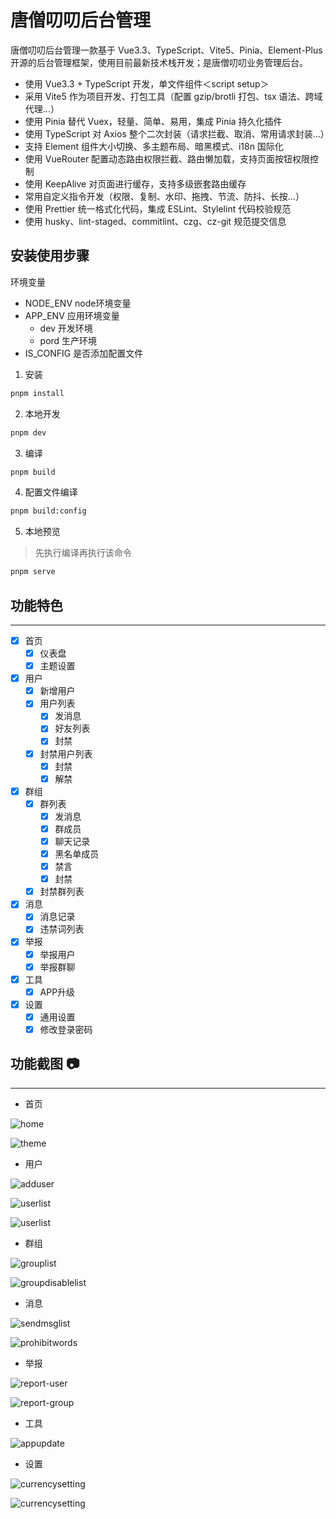 # 唐僧叨叨后台管理

唐僧叨叨后台管理一款基于 Vue3.3、TypeScript、Vite5、Pinia、Element-Plus 开源的后台管理框架，使用目前最新技术栈开发；是唐僧叨叨业务管理后台。

- 使用 Vue3.3 + TypeScript 开发，单文件组件＜script setup＞
- 采用 Vite5 作为项目开发、打包工具（配置 gzip/brotli 打包、tsx 语法、跨域代理…）
- 使用 Pinia 替代 Vuex，轻量、简单、易用，集成 Pinia 持久化插件
- 使用 TypeScript 对 Axios 整个二次封装（请求拦截、取消、常用请求封装…）
- 支持 Element 组件大小切换、多主题布局、暗黑模式、i18n 国际化
- 使用 VueRouter 配置动态路由权限拦截、路由懒加载，支持页面按钮权限控制
- 使用 KeepAlive 对页面进行缓存，支持多级嵌套路由缓存
- 常用自定义指令开发（权限、复制、水印、拖拽、节流、防抖、长按…）
- 使用 Prettier 统一格式化代码，集成 ESLint、Stylelint 代码校验规范
- 使用 husky、lint-staged、commitlint、czg、cz-git 规范提交信息

## 安装使用步骤

环境变量
- NODE_ENV node环境变量
- APP_ENV 应用环境变量
  - dev 开发环境
  - pord 生产环境
- IS_CONFIG 是否添加配置文件

1. 安装

```sh
pnpm install
```

2. 本地开发

``` sh
pnpm dev
```

3. 编译

``` sh
pnpm build
```

4. 配置文件编译

``` sh
pnpm build:config
```

5. 本地预览
> 先执行编译再执行该命令

``` sh
pnpm serve
```

## 功能特色
------------
- [x] 首页
  - [x] 仪表盘
  - [x] 主题设置
- [x] 用户
  - [x] 新增用户
  - [x] 用户列表
    - [x] 发消息
    - [x] 好友列表
    - [x] 封禁
  - [x] 封禁用户列表
    - [x] 封禁
    - [x] 解禁
- [x] 群组
  - [x] 群列表
      - [x] 发消息
      - [x] 群成员
      - [x] 聊天记录
      - [x] 黑名单成员
      - [x] 禁言
      - [x] 封禁
  - [x] 封禁群列表
- [x] 消息
  - [x] 消息记录
  - [x] 违禁词列表
- [x] 举报
  - [x] 举报用户
  - [x] 举报群聊
- [x] 工具
  - [x] APP升级
- [x] 设置
  - [x] 通用设置
  - [x] 修改登录密码
## 功能截图 📷
------------

- 首页

![home](./docs/home/home.png)

![theme](./docs/home/theme.png)

- 用户

![adduser](./docs/user/adduser.png)

![userlist](./docs/user/userlist.png)

![userlist](./docs/user/disablelist.png)

- 群组

![grouplist](./docs/group/grouplist.png)

![groupdisablelist](./docs/group/groupdisablelist.png)

- 消息

![sendmsglist](./docs/message/sendmsglist.png)

![prohibitwords](./docs/message/prohibitwords.png)

- 举报

![report-user](./docs/report/user.png)

![report-group](./docs/report/group.png)

- 工具

![appupdate](./docs/tool/appupdate.png)

- 设置

![currencysetting](./docs/setting/currencysetting.png)

![currencysetting](./docs/setting/updatepwd.png)

